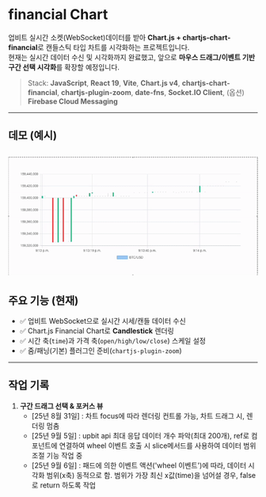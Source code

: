 # financial Chart 
업비트 실시간 소켓(WebSocket)데이터를 받아 **Chart.js + chartjs-chart-financial**로 캔들스틱 타입 차트를 시각화하는 프로젝트입니다.  
현재는 실시간 데이터 수신 및 시각화까지 완료했고, 앞으로 **마우스 드래그/이벤트 기반 구간 선택 시각화**를 확장할 예정입니다.

> Stack: **JavaScript**, **React 19**, **Vite**, **Chart.js v4**, **chartjs-chart-financial**, **chartjs-plugin-zoom**, **date-fns**, **Socket.IO Client**, (옵션) **Firebase Cloud Messaging**

---

## 데모 (예시)
![Demo](./public/chart.gif)
---

## 주요 기능 (현재)
- ✅ 업비트 WebSocket으로 실시간 시세/캔들 데이터 수신  
- ✅ Chart.js Financial Chart로 **Candlestick** 렌더링  
- ✅ 시간 축(`time`)과 가격 축(`open/high/low/close`) 스케일 설정  
- ✅ 줌/패닝(기본) 플러그인 준비(`chartjs-plugin-zoom`)  

---

## 작업 기록
1. **구간 드래그 선택 & 포커스 뷰**
   - [25년 8월 31일] : 차트 focus에 따라 렌더링 컨트롤 가능, 차트 드래그 시, 렌더링 멈춤
   - [25년 9월 5일] : upbit api 최대 응답 데이터 개수 파악(최대 200개), ref로 컴포넌트에 연결하여 wheel 이벤트 호출 시 slice메서드를 사용하여 데이터 범위 조절 기능 작업 중
   - [25년 9월 6일] : 패드에 의한 이벤트 액션('wheel 이벤트')에 따라, 데이터 시각화 범위(x축) 동적으로 함. 범위가 가장 최신 x값(time)을 넘어설 경우, false로 return 하도록 작업 



